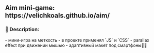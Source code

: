   <h2><b>Aim mini-game:</b> https://velichkoals.github.io/aim/</h2>


<h3>💭 Description:</b></h3> 
- мини-игра на меткость
- в проекте применял  `JS` и `CSS`
- parallax effect при движении мышью 
- адаптивный макет под смартфоны📱✅
